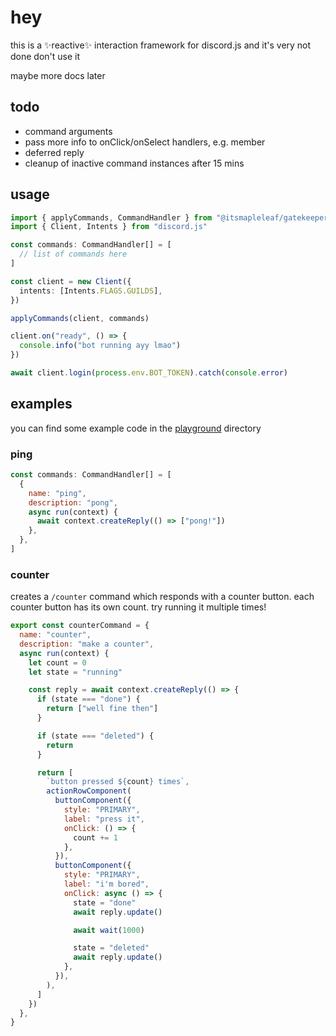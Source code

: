 # hey

this is a ✨reactive✨ interaction framework for discord.js and it's very not done don't use it

maybe more docs later

## todo

- command arguments
- pass more info to onClick/onSelect handlers, e.g. member
- deferred reply
- cleanup of inactive command instances after 15 mins

## usage

```ts
import { applyCommands, CommandHandler } from "@itsmapleleaf/gatekeeper"
import { Client, Intents } from "discord.js"

const commands: CommandHandler[] = [
  // list of commands here
]

const client = new Client({
  intents: [Intents.FLAGS.GUILDS],
})

applyCommands(client, commands)

client.on("ready", () => {
  console.info("bot running ayy lmao")
})

await client.login(process.env.BOT_TOKEN).catch(console.error)
```

## examples

you can find some example code in the [playground](./playground) directory

### ping

```js
const commands: CommandHandler[] = [
  {
    name: "ping",
    description: "pong",
    async run(context) {
      await context.createReply(() => ["pong!"])
    },
  },
]
```

### counter

creates a `/counter` command which responds with a counter button. each counter button has its own count. try running it multiple times!

```js
export const counterCommand = {
  name: "counter",
  description: "make a counter",
  async run(context) {
    let count = 0
    let state = "running"

    const reply = await context.createReply(() => {
      if (state === "done") {
        return ["well fine then"]
      }

      if (state === "deleted") {
        return
      }

      return [
        `button pressed ${count} times`,
        actionRowComponent(
          buttonComponent({
            style: "PRIMARY",
            label: "press it",
            onClick: () => {
              count += 1
            },
          }),
          buttonComponent({
            style: "PRIMARY",
            label: "i'm bored",
            onClick: async () => {
              state = "done"
              await reply.update()

              await wait(1000)

              state = "deleted"
              await reply.update()
            },
          }),
        ),
      ]
    })
  },
}
```
